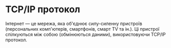 # TCP/IP протокол

Інтернет — це мережа, яка об'єднює силу-силенну пристроїв (персональних комп'ютерів, смартфонів, смарт TV та ін.). Ці пристрої спілкуються між собою (обмінюються даними), використовуючи TCP/IP протокол.